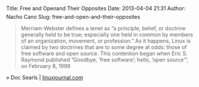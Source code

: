 Title: Free and Openand Their Opposites
Date: 2013-04-04 21:31
Author: Nacho Cano
Slug: free-and-open-and-their-opposites

> Merriam-Webster defines a tenet as ”a principle, belief, or doctrine
> generally held to be true; especially one held in common by members of
> an organization, movement, or profession.” As it happens, Linux is
> claimed by two doctrines that are to some degree at odds: those of
> free software and open source. This contention began when Eric S.
> Raymond published ”Goodbye, ’free software’; hello, ’open source’”, on
> February 8, 1998

» Doc Searls | [linuxjournal.com][]

  [linuxjournal.com]: http://www.linuxjournal.com/content/free-and-openmdashand-their-opposites
    "Free and Openand Their Opposites"
